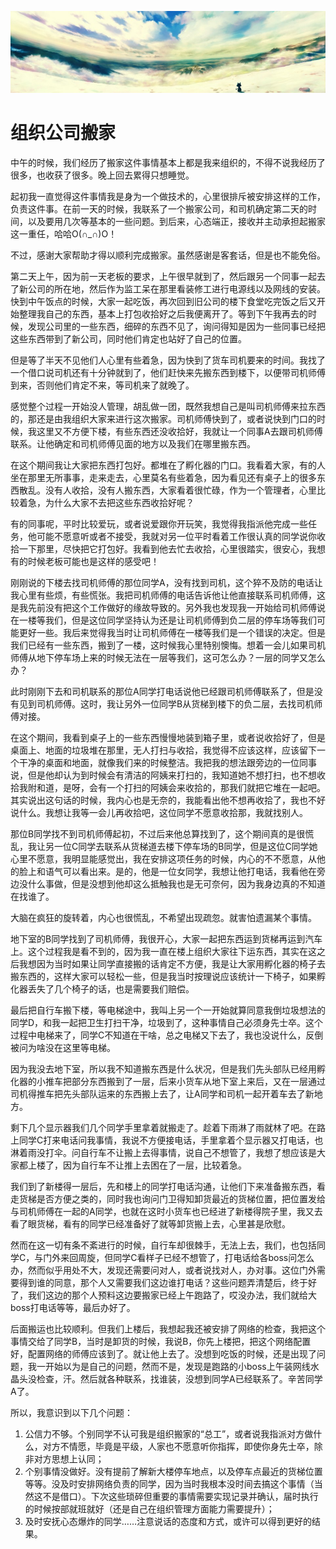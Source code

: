 [![header](../../../assets/header11.jpg)](https://yuenshome.github.io)

# 组织公司搬家

中午的时候，我们经历了搬家这件事情基本上都是我来组织的，不得不说我经历了很多，也收获了很多。晚上回去累得只想睡觉。

起初我一直觉得这件事情我是身为一个做技术的，心里很排斥被安排这样的工作，负责这件事。在前一天的时候，我联系了一个搬家公司，和司机确定第二天的时间，以及要用几次等基本的一些问题。到后来，心态端正，接收并主动承担起搬家这一重任，哈哈O(∩_∩)O！

不过，感谢大家帮助才得以顺利完成搬家。虽然感谢是客套话，但是也不能免俗。

<!--more-->

第二天上午，因为前一天老板的要求，上午很早就到了，然后跟另一个同事一起去了新公司的所在地，然后作为监工呆在那里看装修工进行电源线以及网线的安装。快到中午饭点的时候，大家一起吃饭，再次回到旧公司的楼下食堂吃完饭之后又开始整理我自己的东西，基本上打包收拾好之后我便离开了。等到下午我再去的时候，发现公司里的一些东西，细碎的东西不见了，询问得知是因为一些同事已经把这些东西带到了新公司，同时他们肯定也站好了自己的位置。

但是等了半天不见他们人心里有些着急，因为快到了货车司机要来的时间。我找了一个借口说司机还有十分钟就到了，他们赶快来先搬东西到楼下，以便带司机师傅到来，否则他们肯定不来，等司机来了就晚了。

感觉整个过程一开始没人管理，胡乱做一团，既然我想自己是叫司机师傅来拉东西的，那还是由我组织大家来进行这次搬家。司机师傅快到了，或者说快到门口的时候，我这里又不方便下楼，有些东西还没收拾好，我就让一个同事A去跟司机师傅联系。让他确定和司机师傅见面的地方以及我们在哪里搬东西。

在这个期间我让大家把东西打包好。都堆在了孵化器的门口。我看着大家，有的人坐在那里无所事事，走来走去，心里莫名有些着急，因为看见还有桌子上的很多东西散乱。没有人收拾，没有人搬东西，大家看着很忙碌，作为一个管理者，心里比较着急，为什么大家不去把这些东西收拾好呢？

有的同事呢，平时比较爱玩，或者说爱跟你开玩笑，我觉得我指派他完成一些任务，他可能不愿意听或者不接受，我就对另一位平时看着工作很认真的同学说你收拾一下那里，尽快把它打包好。我看到他去忙去收拾，心里很踏实，很安心，我想有的时候老板可能也是这样的感受吧！

刚刚说的下楼去找司机师傅的那位同学A，没有找到司机，这个猝不及防的电话让我心里有些烦，有些慌张。我把司机师傅的电话告诉他让他直接联系司机师傅，这是我先前没有把这个工作做好的缘故导致的。另外我也发现我一开始给司机师傅说在一楼等我们，但是这位同学坚持认为还是让司机师傅到负二层的停车场等我们可能更好一些。我后来觉得我当时让司机师傅在一楼等我们是一个错误的决定。但是我们已经有一些东西，搬到了一楼，这时候我心里特别懊悔。想着一会儿如果司机师傅从地下停车场上来的时候无法在一层等我们，这可怎么办？一层的同学又怎么办？

此时刚刚下去和司机联系的那位A同学打电话说他已经跟司机师傅联系了，但是没有见到司机师傅。这时，我让另外一位同学B从货梯到楼下的负二层，去找司机师傅对接。

在这个期间，我看到桌子上的一些东西慢慢地装到箱子里，或者说收拾好了，但是桌面上、地面的垃圾堆在那里，无人打扫与收拾，我觉得不应该这样，应该留下一个干净的桌面和地面，就像我们来的时候整洁。我把我的想法跟旁边的一位同事说，但是他却认为到时候会有清洁的阿姨来打扫的，我知道她不想打扫，也不想收拾我附和道，是呀，会有一个打扫的阿姨会来收拾的，那我们就把它堆在一起吧。其实说出这句话的时候，我内心也是无奈的，我能看出他不想再收拾了，我也不好说什么。我想让我等一会儿再收拾吧，这位同学不愿意收拾那，我就找别人。

那位B同学找不到司机师傅起初，不过后来他总算找到了，这个期间真的是很慌乱，我让另一位C同学去联系从货梯道去楼下停车场的B同学，但是这位C同学她心里不愿意，我明显能感觉出，我在安排这项任务的时候，内心的不不愿意，从他的脸上和语气可以看出来。是的，他是一位女同学，我想让他打电话，我看他在旁边没什么事做，但是没想到他却这么抵触我也是无可奈何，因为我身边真的不知道在找谁了。

大脑在疯狂的旋转着，内心也很慌乱，不希望出现疏忽。就害怕遗漏某个事情。

地下室的B同学找到了司机师傅，我很开心，大家一起把东西运到货梯再运到汽车上。这个过程我是看不到的，因为我一直在楼上组织大家往下运东西，其实在这之后我想因为当时如果让同学直接搬的话肯定不方便，我是让大家用孵化器的椅子去搬东西的，这样大家可以轻松一些，但是我当时按理说应该统计一下椅子，如果孵化器丢失了几个椅子的话，也是需要我们赔偿。

最后把自行车搬下楼，等电梯途中，我叫上另一个一开始就算同意我倒垃圾想法的同学D，和我一起把卫生打扫干净，垃圾到了，这种事情自己必须身先士卒。这个过程中电梯来了，同学C不知道在干啥，总之电梯又下去了，我也没说什么，反倒被问为啥没在这里等电梯。

因为我没去地下室，所以我不知道搬东西是什么状况，但是我们先头部队已经用孵化器的小推车把部分东西搬到了一层，后来小货车从地下室上来后，又在一层通过司机得推车把先头部队运来的东西搬上去了，让A同学和司机一起开着车去了新地方。

剩下几个显示器我们几个同学手里拿着就搬走了。趁着下雨淋了雨就林了吧。在路上同学C打来电话问我事情，我说不方便接电话，手里拿着个显示器又打电话，也淋着雨没打伞。问自行车不让搬上去得事情，说自己不想管了，我想了想应该是大家都上楼了，因为自行车不让推上去困在了一层，比较着急。

我们到了新楼得一层后，先和楼上的同学打电话沟通，让他们下来准备搬东西，看走货梯是否方便之类的，同时我也询问门卫得知卸货最近的货梯位置，把位置发给与司机师傅在一起的A同学，也就在这时小货车也已经进了新楼得院子里，我又去看了眼货梯，看有的同学已经准备好了就等卸货搬上去，心里甚是欣慰。

然而在这一切有条不紊进行的时候，自行车却很棘手，无法上去，我们，也包括同学C，与门外来回周旋，但同学C看样子已经不想管了，打电话给各boss问怎么办，然而似乎用处不大，发现还需要问对人，或者说找对人，办对事。这位门外需要得到谁的同意，那个人又需要我们这边谁打电话？这些问题弄清楚后，终于好了，我们这边的那个人预料这边要搬家已经上午跑路了，哎没办法，我们就给大boss打电话等等，最后办好了。

后面搬运也比较顺利。但我们上楼后，我想起我还被安排了网络的检查，我把这个事情交给了同学B，当时是卸货的时候，我说B，你先上楼把，把这个网络配置好，配置网络的师傅应该到了。就让他上去了。没想到吃饭的时候，还是出现了问题，我一开始以为是自己的问题，然而不是，发现是跑路的小boss上午装网线水晶头没检查，汗。然后就各种联系，找谁装，没想到同学A已经联系了。辛苦同学A了。

所以，我意识到以下几个问题：
<ol>
	<li>公信力不够。个别同学不认可我是组织搬家的“总工”，或者说我指派对方做什么，对方不情愿，毕竟是平级，人家也不愿意听你指挥，即使你身先士卒，除非对方思想上认同；</li>
	<li>个别事情没做好。没有提前了解新大楼停车地点，以及停车点最近的货梯位置等等。没及时安排网络负责的同学，因为当时我根本没时间去搞这个事情（当然这不是借口）。下次这些琐碎但重要的事情需要实现记录并确认，届时执行的时候按部就班就好（还是自己在组织管理方面能力需要提升）；</li>
	<li>及时安抚心态爆炸的同学……注意说话的态度和方式，或许可以得到更好的结果。</li>
</ol>

